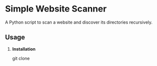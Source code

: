 # Simple Website Scanner

A Python script to scan a website and discover its directories recursively.

## Usage

1. **Installation**

   git clone 
